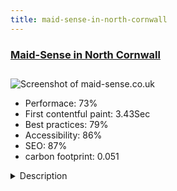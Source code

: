 ```yaml
---
title: maid-sense-in-north-cornwall
---
```


<div style="height: 3rem">
  <a href="http://www.maid-sense.co.uk/"><h3>Maid-Sense in North Cornwall</h3></a>
</div>
<img loading="lazy" src="/images/thumbs/maid-sense.co.uk.jpg" alt="Screenshot of maid-sense.co.uk" />
<ul>
  <li>Performace: 73%</li>
  <li>
    First contentful paint:
    3.43Sec
  </li>
  <li>Best practices: 79%</li>
  <li>Accessibility: 86%</li>
  <li>SEO: 87%</li>
  <li>carbon footprint: 0.051</li>
</ul>
<details>
  <summary>Description</summary>
  <p>Maid Sense is a family owned cleaning business based in North Cornwall, providing a range of holiday cleaning, holiday home maintenance and guest related services all over the county.

With a personalised service for every customer, our aim is to give you or your guests exactly what is needed, every time.</p>
</details>


